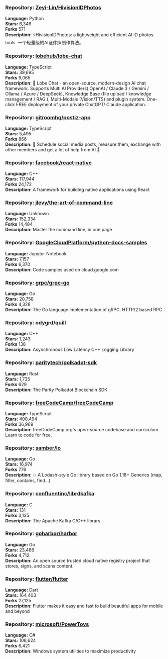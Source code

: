### **Repository:** [Zeyi-Lin/HivisionIDPhotos](https://github.com/Zeyi-Lin/HivisionIDPhotos)  

**Language:** Python  
**Stars:** 6,346  
**Forks** 571  
**Description:** ⚡️HivisionIDPhotos: a lightweight and efficient AI ID photos tools. 一个轻量级的AI证件照制作算法。  

### **Repository:** [lobehub/lobe-chat](https://github.com/lobehub/lobe-chat)  

**Language:** TypeScript  
**Stars:** 39,695  
**Forks** 9,065  
**Description:** 🤯 Lobe Chat - an open-source, modern-design AI chat framework. Supports Multi AI Providers( OpenAI / Claude 3 / Gemini / Ollama / Azure / DeepSeek), Knowledge Base (file upload / knowledge management / RAG ), Multi-Modals (Vision/TTS) and plugin system. One-click FREE deployment of your private ChatGPT/ Claude application.  

### **Repository:** [gitroomhq/postiz-app](https://github.com/gitroomhq/postiz-app)  

**Language:** TypeScript  
**Stars:** 5,495  
**Forks** 866  
**Description:** 📨 Schedule social media posts, measure them, exchange with other members and get a lot of help from AI 🚀  

### **Repository:** [facebook/react-native](https://github.com/facebook/react-native)  

**Language:** C++  
**Stars:** 117,944  
**Forks** 24,172  
**Description:** A framework for building native applications using React  

### **Repository:** [jlevy/the-art-of-command-line](https://github.com/jlevy/the-art-of-command-line)  

**Language:** Unknown  
**Stars:** 152,334  
**Forks** 14,484  
**Description:** Master the command line, in one page  

### **Repository:** [GoogleCloudPlatform/python-docs-samples](https://github.com/GoogleCloudPlatform/python-docs-samples)  

**Language:** Jupyter Notebook  
**Stars:** 7,157  
**Forks** 6,370  
**Description:** Code samples used on cloud.google.com  

### **Repository:** [grpc/grpc-go](https://github.com/grpc/grpc-go)  

**Language:** Go  
**Stars:** 20,758  
**Forks** 4,328  
**Description:** The Go language implementation of gRPC. HTTP/2 based RPC  

### **Repository:** [odygrd/quill](https://github.com/odygrd/quill)  

**Language:** C++  
**Stars:** 1,243  
**Forks** 138  
**Description:** Asynchronous Low Latency C++ Logging Library  

### **Repository:** [paritytech/polkadot-sdk](https://github.com/paritytech/polkadot-sdk)  

**Language:** Rust  
**Stars:** 1,735  
**Forks** 629  
**Description:** The Parity Polkadot Blockchain SDK  

### **Repository:** [freeCodeCamp/freeCodeCamp](https://github.com/freeCodeCamp/freeCodeCamp)  

**Language:** TypeScript  
**Stars:** 400,494  
**Forks** 36,969  
**Description:** freeCodeCamp.org's open-source codebase and curriculum. Learn to code for free.  

### **Repository:** [samber/lo](https://github.com/samber/lo)  

**Language:** Go  
**Stars:** 16,974  
**Forks** 776  
**Description:** 💥 A Lodash-style Go library based on Go 1.18+ Generics (map, filter, contains, find...)  

### **Repository:** [confluentinc/librdkafka](https://github.com/confluentinc/librdkafka)  

**Language:** C  
**Stars:** 131  
**Forks** 3,135  
**Description:** The Apache Kafka C/C++ library  

### **Repository:** [goharbor/harbor](https://github.com/goharbor/harbor)  

**Language:** Go  
**Stars:** 23,488  
**Forks** 4,712  
**Description:** An open source trusted cloud native registry project that stores, signs, and scans content.  

### **Repository:** [flutter/flutter](https://github.com/flutter/flutter)  

**Language:** Dart  
**Stars:** 164,403  
**Forks** 27,125  
**Description:** Flutter makes it easy and fast to build beautiful apps for mobile and beyond  

### **Repository:** [microsoft/PowerToys](https://github.com/microsoft/PowerToys)  

**Language:** C#  
**Stars:** 108,624  
**Forks** 6,421  
**Description:** Windows system utilities to maximize productivity  

